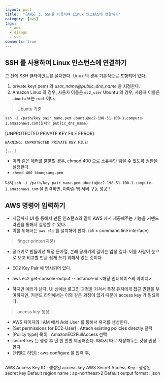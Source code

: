 ```yaml
---
layout: post
title:  "[AWS] 3. SSH을 이용하여 Linux 인스턴스에 연결하기"
category: [aws]
tags:
  - aws
  - django
  - ssh
comments: true
---
```


## SSH 를 사용하여 Linux 인스턴스에 연결하기
그 전에 SSH 클라이언트를 설치한다. Linux 의 경우 기본적으로 포함되어 있다.
1. private key(.pem) 와 *user_name@public_dns_name* 을 지정한다.
2. Amazon Linux 의 경우, 사용자 이름은 `ec2_user` Ubuntu 의 경우, 사용자 이름은 `ubuntu` 또는 `root` 이다.

> Ubuntu 기준

`ssh -i /path/key_pair_name.pem ubuntu@ec2-198-51-100-1.compute-1.amazonaws.com(형태의 public_dns_name)`
<br><br>
[UNPROTECTED PRIVATE KEY FILE ERROR]
```text
WARNING: UNPROTECTED PRIVATE KEY FILE!

[...]
```
- 이와 같은 에러를 뿜뿜할 경우, chmod 400 으로 소유주만 읽을 수 있도록 권한을 설정한다.
- `chmod 400 bbungsang.pem`

다시 `ssh -i /path/key_pair_name.pem ubuntu@ec2-198-51-100-1.compute-1.amazonaws.com` 을 입력하면, 아마존 웹 서버 구동 성공!!

## AWS 명령어 입력하기
- 지금까지 UI 를 통해서 만든 인스턴스와 같이 AWS 에서 제공해주는 기능을 커맨드 라인을 통해서 실행할 수 있다.
- 이를 위해서는 `aws cli` 를 설치해야 한다.  (cli = command line interface)

> finger printer(지문)
- 공개키로 만들어낸 특정 문자열, 본래 공개키의 길이는 엄청 길다. 이를 사람이 눈으로 보고 비교할 만큼 쉽게 쓰기 위해서 있는 것이다.
- EC2 Key Pair 에 명시되어 있다.

- aws ec2 get-console-output --instance-id <해당 인터페이스의 아이디>
- 하지만 에러가 난다. UI 상에선 로그인 과정을 거쳐서 특정 유저에게 접근 권한을 부여하지만, 커맨드 라인에서는 이와 같은 과정이 없기 때문에 access key 가 필요하다.

> access key 생성
- AWS 페이지의 I AM 에서 Add User 를 통해서 유저를 생성한다.
- [Set permissions for EC2-User] : Attach existing policies directly 클릭
- [Policy type] 목록 : AmazonEC2FullAccess 선택
- secret key 는 생성 후 단 한 번만 제공해준다. 따라서 따로 저장해두는 것을 권장한다.
- [커맨드 라인] : aws configure 을 입력 후,

> ```text
AWS Access Key ID : 생성된 access key
AWS Secret Access Key : 생성된 secret key
Default region name : ap-northeast-2
Default output format : json
```

